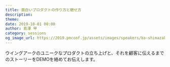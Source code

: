 ```yaml
---
title: 面白いプロダクトの作り方と魅せ方
description: 
theme: 
date: 2019-10-01 00:00
author: 島澤 甲
category: sessions
og_image_url: https://2019.pmconf.jp/assets/images/speakers/ko-shimazaki.jpg
---
```


ウイングアークのユニークなプロダクトの立ち上げと、それを顧客に伝えるまでのストーリーをDEMOを絡めてお伝えします。